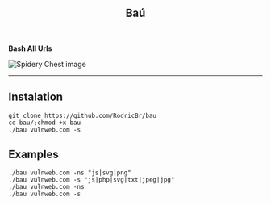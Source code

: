 <h2 align="center">Baú</h2> <br>

**Bash All Urls**

<img src="https://gamehag.com/img/cases/18.png" alt="Spidery Chest image">

<hr>

## Instalation <br>

```console
git clone https://github.com/RodricBr/bau
cd bau/;chmod +x bau
./bau vulnweb.com -s
```

## Examples <br>

```console
./bau vulnweb.com -ns "js|svg|png"
./bau vulnweb.com -s "js|php|svg|txt|jpeg|jpg"
./bau vulnweb.com -ns
./bau vulnweb.com -s
```
